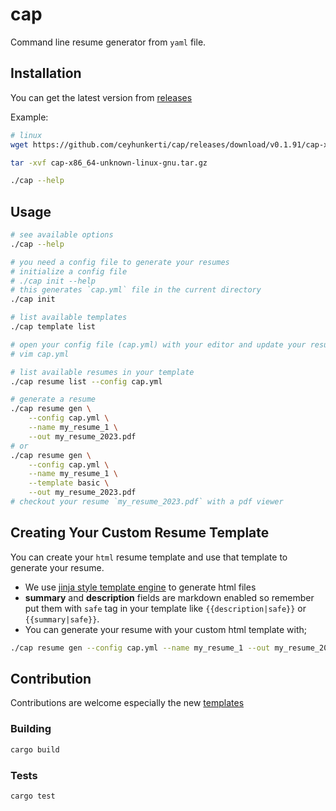 # cap

Command line resume generator from `yaml` file.

## Installation

You can get the latest version from [releases](https://github.com/ceyhunkerti/cap/releases)

Example:
```sh
# linux
wget https://github.com/ceyhunkerti/cap/releases/download/v0.1.91/cap-x86_64-unknown-linux-gnu.tar.gz

tar -xvf cap-x86_64-unknown-linux-gnu.tar.gz

./cap --help
```

## Usage

```sh
# see available options
./cap --help

# you need a config file to generate your resumes
# initialize a config file
# ./cap init --help
# this generates `cap.yml` file in the current directory
./cap init

# list available templates
./cap template list

# open your config file (cap.yml) with your editor and update your resume(s)
# vim cap.yml

# list available resumes in your template
./cap resume list --config cap.yml

# generate a resume
./cap resume gen \
    --config cap.yml \
    --name my_resume_1 \
    --out my_resume_2023.pdf
# or
./cap resume gen \
    --config cap.yml \
    --name my_resume_1 \
    --template basic \
    --out my_resume_2023.pdf
# checkout your resume `my_resume_2023.pdf` with a pdf viewer
```

## Creating Your Custom Resume Template

You can create your `html` resume template and use that template to generate your resume.

- We use [jinja style template engine](https://tera.netlify.app/) to generate html files
- **summary** and **description** fields are markdown enabled so remember put them with `safe` tag in your template like `{{description|safe}}` or `{{summary|safe}}`.
- You can generate your resume with your custom html template with;
```sh
./cap resume gen --config cap.yml --name my_resume_1 --out my_resume_2023.pdf --template `path/to/my_template.html`
```


## Contribution

Contributions are welcome especially the new [templates](./src/assets/templates)

### Building
```sh
cargo build
```

### Tests
```sh
cargo test
```
